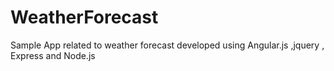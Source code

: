 WeatherForecast
===============

Sample App related to weather forecast developed using Angular.js ,jquery , Express and Node.js


